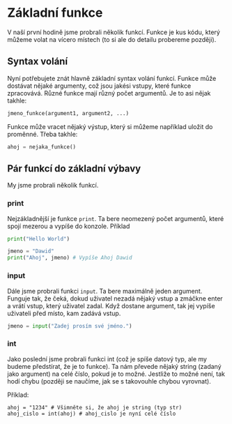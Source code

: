 # Základní funkce
V naší první hodině jsme probrali několik funkcí. 
Funkce je kus kódu, který můžeme volat na vícero místech (to si ale do detailu probereme později).

## Syntax volání
Nyní potřebujete znát hlavně základní syntax volání funkcí. Funkce může dostávat nějaké argumenty, což jsou jakési vstupy, které funkce zpracovává.
Různé funkce mají různý počet argumentů.
Je to asi nějak takhle:
```python
jmeno_funkce(argument1, argument2, ...)
```
Funkce může vracet nějaký výstup, který si můžeme například uložit do proměnné. Třeba takhle:
```python
ahoj = nejaka_funkce()
```

## Pár funkcí do základní výbavy
My jsme probrali několik funkcí. 
### print
Nejzákladnější je funkce `print`. Ta bere neomezený počet argumentů, které spojí mezerou a vypíše do konzole.
Příklad
```python
print("Hello World")

jmeno = "Dawid"
print("Ahoj", jmeno) # Vypíše Ahoj Dawid
```

### input
Dále jsme probrali funkci `input`. Ta bere maximálně jeden argument. 
Funguje tak, že čeká, dokud uživatel nezadá nějaký vstup a zmáčkne enter a vrátí vstup, který uživatel zadal. 
Když dostane argument, tak jej vypíše uživateli před místo, kam zadává vstup.

```python
jmeno = input("Zadej prosím své jméno.")
```

### int
Jako poslední jsme probrali funkci int (což je spíše datový typ, ale my budeme předstírat, že je to funkce). 
Ta nám převede nějaký string (zadaný jako argument) na celé číslo, pokud je to možné. Jestliže to možné není, tak hodí chybu (později se naučíme, jak se s takovouhle chybou vyrovnat).

Příklad:
```
ahoj = "1234" # Všimněte si, že ahoj je string (typ str)
ahoj_cislo = int(ahoj) # ahoj_cislo je nyní celé číslo
```
